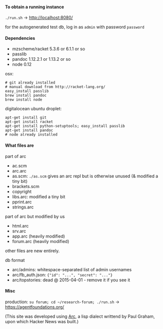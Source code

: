 #### To obtain a running instance

`./run.sh` -> <http://localhost:8080/>

for the autogenerated test db, log in as `admin` with password `password`

#### Dependencies

* mzscheme/racket 5.3.6 or 6.1.1 or so
* passlib
* pandoc 1.12.2.1 or 1.13.2 or so
* node 0.12

osx:

    # git already installed
    # manual download from http://racket-lang.org/
    easy_install passlib
    brew install pandoc
    brew install node

digitalocean ubuntu droplet:

    apt-get install git
    apt-get install racket
    apt-get install python-setuptools; easy_install passlib
    apt-get install pandoc
    # node already installed

#### What files are

part of arc

* ac.scm
* arc.arc
* as.scm: `./as.scm` gives an arc repl but is otherwise unused (& modified a tiny bit)
* brackets.scm
* copyright
* libs.arc: modified a tiny bit
* pprint.arc
* strings.arc

part of arc but modified by us

* html.arc
* srv.arc
* app.arc (heavily modified)
* forum.arc (heavily modified)

other files are new entirely.

db format

* arc/admins: whitespace-separated list of admin usernames
* arc/fb_auth.json: `{"id": "...", "secret": "..."}`
* arc/topstories: dead @ 2015-04-01 - remove it if you see it

#### Misc

production: `su forum; cd ~/research-forum; ./run.sh` → https://agentfoundations.org/


(This site was developed using [Arc](http://www.arclanguage.org), a lisp dialect writtend by Paul Graham, upon which Hacker News was built.)
